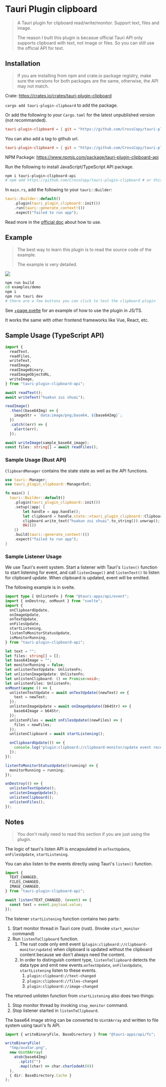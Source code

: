 # Tauri Plugin clipboard

> A Tauri plugin for clipboard read/write/monitor. Support text, files and image.
>
> The reason I built this plugin is becasue official Tauri API only supports clipboard with text, not image or files. So you can still use the official API for text.

## Installation

> If you are installing from npm and crate.io package registry, make sure the versions for both packages are the same, otherwise, the API may not match.

Crate: https://crates.io/crates/tauri-plugin-clipboard

`cargo add tauri-plugin-clipboard` to add the package.

Or add the following to your `Cargo.toml` for the latest unpublished version (not recommanded).

```toml
tauri-plugin-clipboard = { git = "https://github.com/CrossCopy/tauri-plugin-clipboard" }
```

You can also add a tag to github url.

```toml
tauri-plugin-clipboard = { git = "https://github.com/CrossCopy/tauri-plugin-clipboard", tag = "v0.5.0" }
```

NPM Package: https://www.npmjs.com/package/tauri-plugin-clipboard-api

Run the following to install JavaScript/TypeScript API package.

```bash
npm i tauri-plugin-clipboard-api
# npm add https://github.com/CrossCopy/tauri-plugin-clipboard # or this for latest unpublished version (not recommended)
```

In `main.rs`, add the following to your `tauri::Builder`:

```rust
tauri::Builder::default()
    .plugin(tauri_plugin_clipboard::init())
    .run(tauri::generate_context!())
    .expect("failed to run app");
```

Read more in the [official doc](https://tauri.app/v1/guides/features/plugin/#using-a-plugin) about how to use.

## Example

> The best way to learn this plugin is to read the source code of the example.
>
> The example is very detailed.

![](./README.assets/tauri-plugin-clipboard-dmeo.png)

```bash
npm run build
cd examples/demo
npm i
npm run tauri dev
# there are a few buttons you can click to test the clipboard plugin
```

See [+page.svelte](examples/demo/src/routes/+page.svelte) for an example of how to use the plugin in JS/TS.

It works the same with other frontend frameworks like Vue, React, etc.

## Sample Usage (TypeScript API)

```ts
import {
  readText,
  readFiles,
  writeText,
  readImage,
  readImageBinary,
  readImageObjectURL,
  writeImage,
} from "tauri-plugin-clipboard-api";

await readText();
await writeText("huakun zui shuai");

readImage()
  .then((base64Img) => {
    imageStr = `data:image/png;base64, ${base64Img}`;
  })
  .catch((err) => {
    alert(err);
  });

await writeImage(sample_base64_image);
const files: string[] = await readFiles();
```

### Sample Usage (Rust API)

`ClipboardManager` contains the state state as well as the API functions.

```rust
use tauri::Manager;
use tauri_plugin_clipboard::ManagerExt;

fn main() {
  tauri::Builder::default()
    .plugin(tauri_plugin_clipboard::init())
    .setup(|app| {
        let handle = app.handle();
        let clipboard = handle.state::<tauri_plugin_clipboard::ClipboardManager>();
        clipboard.write_text("huakun zui shuai".to_string()).unwrap();
        Ok(())
    })
    .build(tauri::generate_context!())
    .expect("failed to run app");
}
```

### Sample Listener Usage

We use Tauri's event system. Start a listener with Tauri's `listen()` function to start listening for event, and call `listenImage()` and `listenText()` to listen for clipboard update. When clipboard is updated, event will be emitted.

The following example is in svelte.

```ts
import type { UnlistenFn } from "@tauri-apps/api/event";
import { onDestroy, onMount } from "svelte";
import {
  onClipboardUpdate,
  onImageUpdate,
  onTextUpdate,
  onFilesUpdate,
  startListening,
  listenToMonitorStatusUpdate,
  isMonitorRunning,
} from "tauri-plugin-clipboard-api";

let text = "";
let files: string[] = [];
let base64Image = "";
let monitorRunning = false;
let unlistenTextUpdate: UnlistenFn;
let unlistenImageUpdate: UnlistenFn;
let unlistenClipboard: () => Promise<void>;
let unlistenFiles: UnlistenFn;
onMount(async () => {
  unlistenTextUpdate = await onTextUpdate((newText) => {
    text = newText;
  });
  unlistenImageUpdate = await onImageUpdate((b64Str) => {
    base64Image = b64Str;
  });
  unlistenFiles = await onFilesUpdate((newFiles) => {
    files = newFiles;
  });
  unlistenClipboard = await startListening();

  onClipboardUpdate(() => {
    console.log("plugin:clipboard://clipboard-monitor/update event received");
  });
});

listenToMonitorStatusUpdate((running) => {
  monitorRunning = running;
});

onDestroy(() => {
  unlistenTextUpdate();
  unlistenImageUpdate();
  unlistenClipboard();
  unlistenFiles();
});
```

## Notes

> You don't really need to read this section if you are just using the plugin.

The logic of tauri's listen API is encapsulated in `onTextUpdate`, `onFilesUpdate`, `startListening`.

You can also listen to the events directly using Tauri's `listen()` function.

```ts
import {
  TEXT_CHANGED,
  FILES_CHANGED,
  IMAGE_CHANGED,
} from "tauri-plugin-clipboard-api";

await listen(TEXT_CHANGED, (event) => {
  const text = event.payload.value;
});
```

The listener `startListening` function contains two parts:

1. Start monitor thread in Tauri core (rust). (Invoke `start_monitor` command)
2. Run `listenToClipboard` function.
   1. The rust code only emit event (`plugin:clipboard://clipboard-monitor/update`) when clipboard is updated without the clipboard content because we don't always need the content.
   2. In order to distinguish content type, `listenToClipboard` detects the data type and emit new events.`onTextUpdate`, `onFilesUpdate`, `startListening` listen to these events.
      1. `plugin:clipboard://text-changed`
      2. `plugin:clipboard://files-changed`
      3. `plugin:clipboard://image-changed`

The returned unlisten function from `startListening` also does two things:

1. Stop monitor thread by invoking `stop_monitor` command.
2. Stop listener started in `listenToClipboard`.

The base64 image string can be converted to `Uint8Array` and written to file system using tauri's fs API.

```ts
import { writeBinaryFile, BaseDirectory } from "@tauri-apps/api/fs";

writeBinaryFile(
  "tmp/avatar.png",
  new Uint8Array(
    atob(base64Img)
      .split("")
      .map((char) => char.charCodeAt(0))
  ),
  { dir: BaseDirectory.Cache }
);
```
